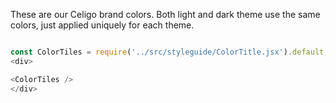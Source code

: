 These are our Celigo brand colors. Both light and dark theme use the same colors, just applied uniquely for each theme.

```js

const ColorTiles = require('../src/styleguide/ColorTitle.jsx').default;
<div>

<ColorTiles />
</div>
```
